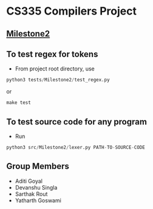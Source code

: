 # CS335 Compilers Project

## [Milestone2](src/Milestone2)

## To test regex for tokens
- From project root directory, use 
```python
python3 tests/Milestone2/test_regex.py 
```
or 

```python
make test
```
## To test source code for any program

- Run
```python
python3 src/Milestone2/lexer.py PATH-TO-SOURCE-CODE
```

## Group Members
- Aditi Goyal
- Devanshu Singla
- Sarthak Rout
- Yatharth Goswami
